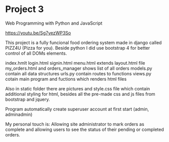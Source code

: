 # Project 3

Web Programming with Python and JavaScript

https://youtu.be/Sg7yezWP3So

This project is a fully funcional food ordering system made in django called PIZZ4U (Pizza for you).
Beside python I did use bootstrap 4 for better control of all DOMs elements.


index.hmlt login.html signin.html menu.html extends layout.html file 
my_orders.html and orders_manager shows list of all orders
models.py contain all data structures
urls.py contain routes to functions
views.py cotain main program and fuctions which renders html files

Also in static folder there are pictures and style.css file which contain additional styling for html, besides all the pre-made css and js files from bootstrap and jquery.

Program automatically create superuser account at first start (admin, adminadmin)

My personal touch is: Allowing site administrator to mark orders as complete and allowing users to see the status of their pending or completed orders.
